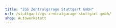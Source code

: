 ```yaml
---
title: "ZGS Zentralgarage Stuttgart GmbH"
url: /stuttgart/zgs-zentralgarage-stuttgart-gmbh/
shop: Autowerkstatt
---
```

